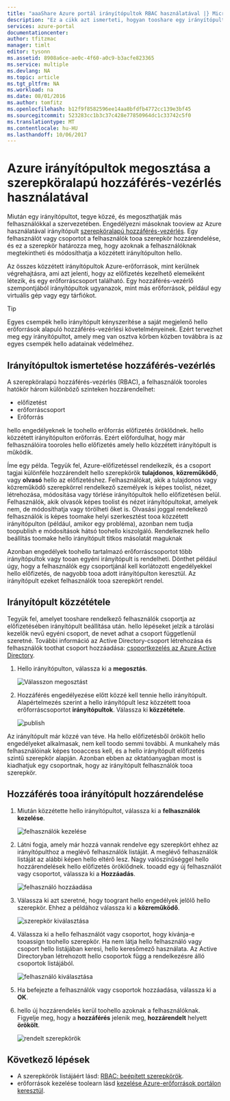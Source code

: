 ```yaml
---
title: "aaaShare Azure portál irányítópultok RBAC használatával |} Microsoft Docs"
description: "Ez a cikk azt ismerteti, hogyan tooshare egy irányítópult hello szerepköralapú hozzáférés-vezérlés használatával Azure-portálon."
services: azure-portal
documentationcenter: 
author: tfitzmac
manager: timlt
editor: tysonn
ms.assetid: 8908a6ce-ae0c-4f60-a0c9-b3acfe823365
ms.service: multiple
ms.devlang: NA
ms.topic: article
ms.tgt_pltfrm: NA
ms.workload: na
ms.date: 08/01/2016
ms.author: tomfitz
ms.openlocfilehash: b12f9f8582596ee14aa8bfdfb4772cc139e3bf45
ms.sourcegitcommit: 523283cc1b3c37c428e77850964dc1c33742c5f0
ms.translationtype: MT
ms.contentlocale: hu-HU
ms.lasthandoff: 10/06/2017
---
```

# <a name="share-azure-dashboards-by-using-role-based-access-control"></a>Azure irányítópultok megosztása a szerepköralapú hozzáférés-vezérlés használatával
Miután egy irányítópultot, tegye közzé, és megoszthatják más felhasználókkal a szervezetében. Engedélyezni másoknak tooview az Azure használatával irányítópult [szerepköralapú hozzáférés-vezérlés](../active-directory/role-based-access-control-configure.md). Egy felhasználót vagy csoportot a felhasználók tooa szerepkör hozzárendelése, és ez a szerepkör határozza meg, hogy azoknak a felhasználóknak megtekintheti és módosíthatja a közzétett irányítópulton hello. 

Az összes közzétett irányítópultok Azure-erőforrások, mint kerülnek végrehajtásra, ami azt jelenti, hogy az előfizetés kezelhető elemeiként létezik, és egy erőforráscsoport található.  Egy hozzáférés-vezérlő szempontjából irányítópultok ugyanazok, mint más erőforrások, például egy virtuális gép vagy egy tárfiókot.

> [!TIP]
> Egyes csempék hello irányítópult kényszerítése a saját megjelenő hello erőforrások alapuló hozzáférés-vezérlési követelményeinek.  Ezért tervezhet meg egy irányítópultot, amely meg van osztva körben közben továbbra is az egyes csempék hello adatainak védelméhez.
> 
> 

## <a name="understanding-access-control-for-dashboards"></a>Irányítópultok ismertetése hozzáférés-vezérlés
A szerepköralapú hozzáférés-vezérlés (RBAC), a felhasználók tooroles hatókör három különböző szinteken hozzárendelhet:

* előfizetést
* erőforráscsoport
* Erőforrás

hello engedélyeknek le toohello erőforrás előfizetés öröklődnek. hello közzétett irányítópulton erőforrás. Ezért előfordulhat, hogy már felhasználóira tooroles hello előfizetés amely hello közzétett irányítópult is működik. 

Íme egy példa.  Tegyük fel, Azure-előfizetéssel rendelkezik, és a csoport tagjai különféle hozzárendelt hello szerepkörök **tulajdonos**, **közreműködő**, vagy **olvasó** hello az előfizetéshez. Felhasználókat, akik a tulajdonos vagy közreműködő szerepkörrel rendelkező személyek is képes toolist, nézet, létrehozása, módosítása vagy törlése irányítópultok hello előfizetésen belül.  Felhasználók, akik olvasók képes toolist és nézet irányítópultokat, amelyek nem, de módosíthatja vagy törölheti őket is.  Olvasási joggal rendelkező felhasználók is képes toomake helyi szerkesztést tooa közzétett irányítópulton (például, amikor egy probléma), azonban nem tudja toopublish e módosítások hátsó toohello kiszolgáló.  Rendelkeznek hello beállítás toomake hello irányítópult titkos másolatát maguknak

Azonban engedélyek toohello tartalmazó erőforráscsoportot több irányítópultok vagy tooan egyéni irányítópult is rendelheti. Dönthet például úgy, hogy a felhasználók egy csoportjánál kell korlátozott engedélyekkel hello előfizetés, de nagyobb tooa adott irányítópulton keresztül. Az irányítópult ezeket felhasználók tooa szerepkört rendel. 

## <a name="publish-dashboard"></a>Irányítópult közzététele
Tegyük fel, amelyet tooshare rendelkező felhasználók csoportja az előfizetésében irányítópult beállítása után. hello lépéseket jelzik a tárolási kezelők nevű egyéni csoport, de nevet adhat a csoport függetlenül szeretné. További információ az Active Directory-csoport létrehozása és felhasználók toothat csoport hozzáadása: [csoportkezelés az Azure Active Directory](../active-directory/active-directory-accessmanagement-manage-groups.md).

1. Hello irányítópulton, válassza ki a **megosztás**.
   
     ![Válasszon megosztást](./media/azure-portal-dashboard-share-access/select-share.png)
2. Hozzáférés engedélyezése előtt közzé kell tennie hello irányítópult. Alapértelmezés szerint a hello irányítópult lesz közzétett tooa erőforráscsoportot **irányítópultok**. Válassza ki **közzététele**.
   
     ![publish](./media/azure-portal-dashboard-share-access/publish.png)

Az irányítópult már közzé van téve. Ha hello előfizetésből örökölt hello engedélyeket alkalmasak, nem kell toodo semmi további. A munkahely más felhasználóinak képes tooaccess kell, és a hello irányítópult előfizetés szintű szerepkör alapján. Azonban ebben az oktatóanyagban most is kiadhatjuk egy csoportnak, hogy az irányítópult felhasználók tooa szerepkör.

## <a name="assign-access-tooa-dashboard"></a>Hozzáférés tooa irányítópult hozzárendelése
1. Miután közzétette hello irányítópultot, válassza ki a **felhasználók kezelése**.
   
     ![felhasználók kezelése](./media/azure-portal-dashboard-share-access/manage-users.png)
2. Látni fogja, amely már hozzá vannak rendelve egy szerepkört ehhez az irányítópulthoz a meglévő felhasználók listáját. A meglévő felhasználók listáját az alábbi képen hello eltérő lesz. Nagy valószínűséggel hello hozzárendelések hello előfizetés öröklődnek. tooadd egy új felhasználót vagy csoportot, válassza ki a **Hozzáadás**.
   
     ![felhasználó hozzáadása](./media/azure-portal-dashboard-share-access/existing-users.png)
3. Válassza ki azt szeretné, hogy toogrant hello engedélyek jelölő hello szerepkör. Ehhez a példához válassza ki a **közreműködő**.
   
     ![szerepkör kiválasztása](./media/azure-portal-dashboard-share-access/select-role.png)
4. Válassza ki a hello felhasználót vagy csoportot, hogy kívánja-e tooassign toohello szerepkör. Ha nem látja hello felhasználó vagy csoport hello listájában keresi, hello keresőmező használata. Az Active Directoryban létrehozott hello csoportok függ a rendelkezésre álló csoportok listájából.
   
     ![felhasználó kiválasztása](./media/azure-portal-dashboard-share-access/select-user.png) 
5. Ha befejezte a felhasználók vagy csoportok hozzáadása, válassza ki a **OK**. 
6. hello új hozzárendelés kerül toohello azoknak a felhasználóknak. Figyelje meg, hogy a **hozzáférés** jelenik meg, **hozzárendelt** helyett **örökölt**.
   
     ![rendelt szerepkörök](./media/azure-portal-dashboard-share-access/assigned-roles.png)

## <a name="next-steps"></a>Következő lépések
* A szerepkörök listájáért lásd: [RBAC: beépített szerepkörök](../active-directory/role-based-access-built-in-roles.md).
* erőforrások kezelése toolearn lásd [kezelése Azure-erőforrások portálon keresztül](resource-group-portal.md).

